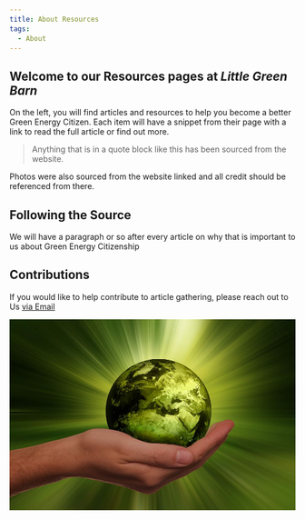 ```yaml
---
title: About Resources
tags:
  - About
---
```


## Welcome to our Resources pages at *Little Green Barn*

On the left, you will find articles and resources to help you become a better Green Energy Citizen. Each item will have a snippet from their page with a link to read the full article or find out more.

> Anything that is in a quote block like this has been sourced from the website.

Photos were also sourced from the website linked and all credit should be referenced from there.

## Following the Source

We will have a paragraph or so after every article on why that is important to us about Green Energy Citizenship

## Contributions

If you would like to help contribute to article gathering, please reach out to Us [via Email](mailto://contribute@littlegreenbarn.com)

![sustainability](img/sustainability-energy-globe-renewable.png)
